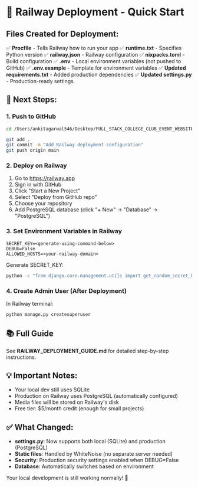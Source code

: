 # 🚀 Railway Deployment - Quick Start

## Files Created for Deployment:

✅ **Procfile** - Tells Railway how to run your app
✅ **runtime.txt** - Specifies Python version
✅ **railway.json** - Railway configuration
✅ **nixpacks.toml** - Build configuration
✅ **.env** - Local environment variables (not pushed to GitHub)
✅ **.env.example** - Template for environment variables
✅ **Updated requirements.txt** - Added production dependencies
✅ **Updated settings.py** - Production-ready settings

## 🎯 Next Steps:

### 1. Push to GitHub
```bash
cd /Users/ankitagarwal546/Desktop/FULL_STACK_COLLEGE_CLUB_EVENT_WEBSITE/sac_project

git add .
git commit -m "Add Railway deployment configuration"
git push origin main
```

### 2. Deploy on Railway
1. Go to https://railway.app
2. Sign in with GitHub
3. Click "Start a New Project"
4. Select "Deploy from GitHub repo"
5. Choose your repository
6. Add PostgreSQL database (click "+ New" → "Database" → "PostgreSQL")

### 3. Set Environment Variables in Railway
```
SECRET_KEY=<generate-using-command-below>
DEBUG=False
ALLOWED_HOSTS=<your-railway-domain>
```

Generate SECRET_KEY:
```bash
python -c "from django.core.management.utils import get_random_secret_key; print(get_random_secret_key())"
```

### 4. Create Admin User (After Deployment)
In Railway terminal:
```bash
python manage.py createsuperuser
```

## 📚 Full Guide
See **RAILWAY_DEPLOYMENT_GUIDE.md** for detailed step-by-step instructions.

## 💡 Important Notes:
- Your local dev still uses SQLite
- Production on Railway uses PostgreSQL (automatically configured)
- Media files will be stored on Railway's disk
- Free tier: $5/month credit (enough for small projects)

## ✅ What Changed:
- **settings.py**: Now supports both local (SQLite) and production (PostgreSQL)
- **Static files**: Handled by WhiteNoise (no separate server needed)
- **Security**: Production security settings enabled when DEBUG=False
- **Database**: Automatically switches based on environment

Your local development is still working normally! 🎉

